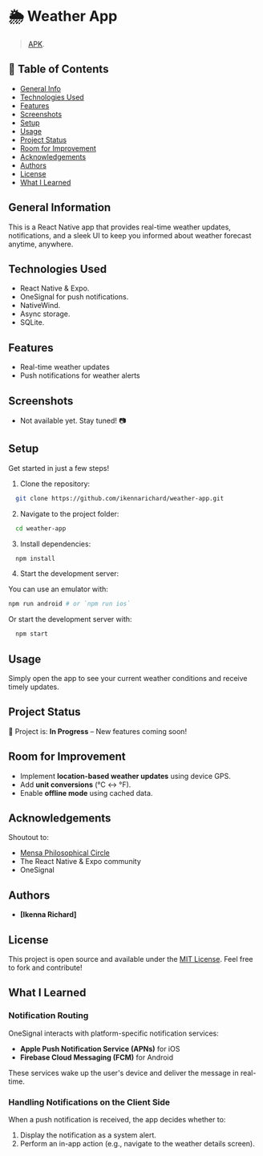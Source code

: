 # 🌦️ Weather App

> [APK](./assets/application-8bc71fbe-154b-4dc2-b05c-0a1f4e8e1363.apk).

## 🚀 Table of Contents

- [General Info](#general-information)
- [Technologies Used](#technologies-used)
- [Features](#features)
- [Screenshots](#screenshots)
- [Setup](#setup)
- [Usage](#usage)
- [Project Status](#project-status)
- [Room for Improvement](#room-for-improvement)
- [Acknowledgements](#acknowledgements)
- [Authors](#authors)
- [License](#license)
- [What I Learned](#what-i-learned)

## General Information

This is a React Native app that provides real-time weather updates, notifications, and a sleek UI to keep you informed about weather forecast anytime, anywhere.

## Technologies Used

- React Native & Expo.
- OneSignal for push notifications.
- NativeWind.
- Async storage.
- SQLite.

## Features

- Real-time weather updates
- Push notifications for weather alerts

## Screenshots

- Not available yet. Stay tuned! 📷

## Setup

Get started in just a few steps!

1. Clone the repository:

```sh
  git clone https://github.com/ikennarichard/weather-app.git
```

2. Navigate to the project folder:

```sh
  cd weather-app
```

3. Install dependencies:

```sh
  npm install
```

4. Start the development server:

  You can use an emulator with:
  ```sh
  npm run android # or `npm run ios`
  ```

  Or start the development server with:
  ```sh
    npm start
  ```

## Usage

Simply open the app to see your current weather conditions and receive timely updates.

## Project Status

🚧 Project is: **In Progress** – New features coming soon!

## Room for Improvement

- Implement **location-based weather updates** using device GPS.
- Add **unit conversions** (°C ↔ °F).
- Enable **offline mode** using cached data.

## Acknowledgements

Shoutout to:

- [Mensa Philosophical Circle](https://www.mpcircle.org)
- The React Native & Expo community
- OneSignal

## Authors

- **[Ikenna Richard]**

## License

This project is open source and available under the [MIT License](./LICENSE). Feel free to fork and contribute!

## What I Learned

### Notification Routing

OneSignal interacts with platform-specific notification services:

- **Apple Push Notification Service (APNs)** for iOS
- **Firebase Cloud Messaging (FCM)** for Android

These services wake up the user's device and deliver the message in real-time.

### Handling Notifications on the Client Side

When a push notification is received, the app decides whether to:

1. Display the notification as a system alert.
2. Perform an in-app action (e.g., navigate to the weather details screen).
